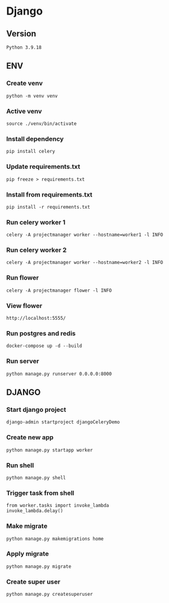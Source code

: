 # Django

## Version
```shell
Python 3.9.18
```

## ENV
### Create venv
```shell
python -m venv venv
```

### Active venv
```shell
source ./venv/bin/activate
```

### Install dependency
```shell
pip install celery
```

### Update requirements.txt
```shell
pip freeze > requirements.txt
```

### Install from requirements.txt
```shell
pip install -r requirements.txt
```

### Run celery worker 1
```shell
celery -A projectmanager worker --hostname=worker1 -l INFO
```

### Run celery worker 2
```shell
celery -A projectmanager worker --hostname=worker2 -l INFO
```

### Run flower
```shell
celery -A projectmanager flower -l INFO
```

### View flower
```shell
http://localhost:5555/
```

### Run postgres and redis
```shell
docker-compose up -d --build 
```

### Run server
```shell
python manage.py runserver 0.0.0.0:8000
```

## DJANGO
### Start django project
```shell
django-admin startproject djangoCeleryDemo
```

### Create new app
```shell
python manage.py startapp worker
```

### Run shell
```shell
python manage.py shell
```

### Trigger task from shell
```shell
from worker.tasks import invoke_lambda
invoke_lambda.delay()
```

### Make migrate
```shell
python manage.py makemigrations home
```

### Apply migrate
```shell
python manage.py migrate
```

### Create super user
```shell
python manage.py createsuperuser
```